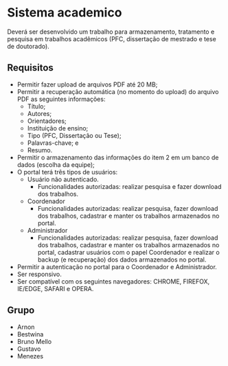 # Sistema academico 

Deverá ser desenvolvido um trabalho para armazenamento, tratamento e pesquisa em trabalhos acadêmicos (PFC, dissertação de mestrado e tese de doutorado).


## Requisitos
- Permitir fazer upload de arquivos PDF até 20 MB;
- Permitir a recuperação automática (no momento do upload) do arquivo PDF as seguintes informações:
  - Título;
  - Autores;
  - Orientadores;
  - Instituição de ensino;
  - Tipo (PFC, Dissertação ou Tese);
  - Palavras-chave; e
  - Resumo.
- Permitir o armazenamento das informações do item 2 em um banco de dados (escolha da equipe);
- O portal terá três tipos de usuários:
  - Usuário não autenticado.
    - Funcionalidades autorizadas: realizar pesquisa e fazer download dos trabalhos.
  - Coordenador
    - Funcionalidades autorizadas: realizar pesquisa,  fazer download dos trabalhos, cadastrar e manter os trabalhos armazenados no portal.
  - Administrador
    - Funcionalidades autorizadas: realizar pesquisa,  fazer download dos trabalhos, cadastrar e manter os trabalhos armazenados no portal, cadastrar usuários com o papel Coordenador e realizar o backup (e recuperação) dos dados armazenados no portal.
- Permitir a autenticação no portal para o Coordenador e Administrador.
- Ser responsivo.
- Ser compatível com os seguintes navegadores: CHROME, FIREFOX, IE/EDGE, SAFARI e OPERA.

## Grupo

- Arnon
- Bestwina
- Bruno Mello
- Gustavo
- Menezes
